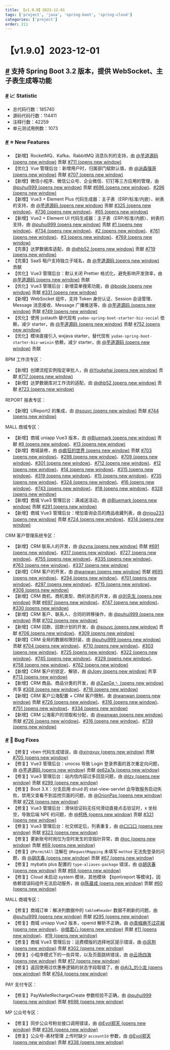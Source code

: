 ```yaml
---
title: 【v1.9.0】2023-12-01
tags: ['project', 'java', 'spring-boot', 'spring-cloud']
categories: ['project']
order: 211
---
```

# 【v1.9.0】2023-12-01

## [#](#支持-spring-boot-3-2-版本-提供-websocket、主子表生成等功能) 支持 Spring Boot 3.2 版本，提供 WebSocket、主子表生成等功能

 ### [#](#📈-statistic) 📈 Statistic

 * 总代码行数：185740
* 源码代码行数：114411
* 注释行数：42259
* 单元测试用例数：1073

 ### [#](#⭐-new-features) ⭐ New Features

 * 【新增】RocketMQ、Kafka、RabbitMQ 消息队列的支持，由 [@芋道源码  (opens new window)](https://gitee.com/zhijiantianya) 贡献 [#711  (opens new window)](https://gitee.com/zhijiantianya/ruoyi-vue-pro/pulls/711)
* 【优化】Vue 管理后台：新增用户时，归属部门赋默认值，由 [@派森强哥  (opens new window)](https://gitee.com/xclever_wgs7909) 贡献 [#707  (opens new window)](https://gitee.com/zhijiantianya/ruoyi-vue-pro/pulls/707/)
* 【新增】微信小程序、微信公众号、企业微信、钉钉等三方应用的管理，由 [@puhui999  (opens new window)](https://gitee.com/puhui999) 贡献 [#696  (opens new window)](https://gitee.com/zhijiantianya/ruoyi-vue-pro/pulls/696/)、[#296  (opens new window)](https://gitee.com/yudaocode/yudao-ui-admin-vue3/pulls/296)
* 【新增】Vue3 + Element Plus 代码生成器：主子表（ERP/标准/内嵌）、树表的支持，由 [@芋道源码  (opens new window)](https://gitee.com/zhijiantianya) 贡献 [#325  (opens new window)](https://gitee.com/yudaocode/yudao-ui-admin-vue3/pulls/325)、[#736  (opens new window)](https://gitee.com/zhijiantianya/ruoyi-vue-pro/pulls/736)、[#65  (opens new window)](https://gitee.com/zhijiantianya/yudao-cloud/pulls/65/)
* 【新增】Vue2 + Element UI 代码生成器：主子表（ERP/标准/内嵌）、树表的支持，由 [@puhui999  (opens new window)](https://gitee.com/puhui999) 贡献 [#1  (opens new window)](https://gitee.com/yudaocode/yudao-ui-admin-vue2/pulls/1)、[#734  (opens new window)](https://gitee.com/zhijiantianya/ruoyi-vue-pro/pulls/734)、[#2  (opens new window)](https://gitee.com/yudaocode/yudao-ui-admin-vue2/pulls/2/)、[#761  (opens new window)](https://gitee.com/zhijiantianya/ruoyi-vue-pro/pulls/761/)、[#3  (opens new window)](https://gitee.com/yudaocode/yudao-ui-admin-vue2/pulls/3/)、[#769  (opens new window)](https://gitee.com/zhijiantianya/ruoyi-vue-pro/pulls/769)
* 【完善】达梦数据库适配，由 [@dhb52  (opens new window)](https://gitee.com/dhb52) 贡献 [#719  (opens new window)](https://gitee.com/zhijiantianya/ruoyi-vue-pro/pulls/719)
* 【完善】SaaS 租户支持独立子域名，由 [@芋道源码  (opens new window)](https://gitee.com/zhijiantianya) 贡献
* 【优化】Vue3 管理后台：默认关闭 Prettier 格式化，避免影响开发效率，由 [@芋道源码  (opens new window)](https://gitee.com/zhijiantianya) 贡献
* 【优化】Vue3 管理后台：新增菜单搜索功能，由 [@boide  (opens new window)](https://gitee.com/boide) 贡献 [#331  (opens new window)](https://gitee.com/yudaocode/yudao-ui-admin-vue3/pulls/331)
* 【新增】WebSocket 组件，支持 Token 身份认证、Session 会话管理、Message 消息接收、Message 广播推送等，由 [@芋道源码  (opens new window)](https://gitee.com/zhijiantianya) 贡献 [#749  (opens new window)](https://gitee.com/zhijiantianya/ruoyi-vue-pro/pulls/749)
* 【优化】使用 justauth 替代现有 `yudao-spring-boot-starter-biz-social` 依赖，减少 starter，由 [@芋道源码  (opens new window)](https://gitee.com/zhijiantianya) 贡献 [#752  (opens new window)](https://gitee.com/zhijiantianya/ruoyi-vue-pro/pulls/752)
* 【优化】模块直接引入 wxjava starter，替代现有 `yudao-spring-boot-starter-biz-weixin` 依赖，减少 starter，由 [@芋道源码  (opens new window)](https://gitee.com/zhijiantianya) 贡献

 BPM 工作流专区：

 * 【新增】创建流程实例指定审批人，由 [@Youkehai  (opens new window)](https://gitee.com/ykhcool) 贡献 [#717  (opens new window)](https://gitee.com/zhijiantianya/ruoyi-vue-pro/pulls/717/)
* 【新增】达梦数据库对工作流的适配，由 [@dhb52  (opens new window)](https://gitee.com/dhb52) 贡献 [#723  (opens new window)](https://gitee.com/zhijiantianya/ruoyi-vue-pro/pulls/723)

 REPORT 报表专区：

 * 【新增】UReport2 的集成，由 [@souvc  (opens new window)](https://gitee.com/souvc) 贡献 [#744  (opens new window)](https://gitee.com/zhijiantianya/ruoyi-vue-pro/pulls/744)

 MALL 商城专区：

 * 【新增】商城 uniapp Vue3 版本，由 [@Bluemark  (opens new window)](https://gitee.com/bluemark) 贡献 [#9  (opens new window)](https://gitee.com/yudaocode/yudao-mall-uniapp/pulls/9/)、[#13  (opens new window)](https://gitee.com/yudaocode/yudao-mall-uniapp/pulls/13)
* 【新增】商城装修，由 [@疯狂的世界  (opens new window)](https://gitee.com/CrazyWorld) 贡献 [#703  (opens new window)](https://gitee.com/zhijiantianya/ruoyi-vue-pro/pulls/703/)、[#298  (opens new window)](https://gitee.com/yudaocode/yudao-ui-admin-vue3/pulls/298/)、[#709  (opens new window)](https://gitee.com/zhijiantianya/ruoyi-vue-pro/pulls/709/)、[#301  (opens new window)](https://gitee.com/yudaocode/yudao-ui-admin-vue3/pulls/301/)、[#712  (opens new window)](https://gitee.com/zhijiantianya/ruoyi-vue-pro/pulls/712)、[#12  (opens new window)](https://gitee.com/yudaocode/yudao-mall-uniapp/pulls/12)、[#14  (opens new window)](https://gitee.com/yudaocode/yudao-mall-uniapp/pulls/14)、[#315  (opens new window)](https://gitee.com/yudaocode/yudao-ui-admin-vue3/pulls/315)、[#319  (opens new window)](https://gitee.com/yudaocode/yudao-ui-admin-vue3/pulls/319)、[#15  (opens new window)](https://gitee.com/yudaocode/yudao-mall-uniapp/pulls/15/)、[#735  (opens new window)](https://gitee.com/zhijiantianya/ruoyi-vue-pro/pulls/735/)、[#324  (opens new window)](https://gitee.com/yudaocode/yudao-ui-admin-vue3/pulls/324)、[#16  (opens new window)](https://gitee.com/yudaocode/yudao-mall-uniapp/pulls/16)、[#743  (opens new window)](https://gitee.com/zhijiantianya/ruoyi-vue-pro/pulls/743/)、[#18  (opens new window)](https://gitee.com/yudaocode/yudao-mall-uniapp/pulls/18)、[#328  (opens new window)](https://gitee.com/yudaocode/yudao-ui-admin-vue3/pulls/328)
* 【新增】商城 Vue3 管理后台：满减送活动，由 [@Bluemark  (opens new window)](https://gitee.com/bluemark) 贡献 [#291  (opens new window)](https://gitee.com/yudaocode/yudao-ui-admin-vue3/pulls/291)
* 【新增】商城 Vue3 管理后台：增加查询会员的商品收藏列表，由 [@niou233  (opens new window)](https://gitee.com/niou233) 贡献 [#724  (opens new window)](https://gitee.com/zhijiantianya/ruoyi-vue-pro/pulls/724/)、[#314  (opens new window)](https://gitee.com/yudaocode/yudao-ui-admin-vue3/pulls/314)

 CRM 客户管理系统专区：

 * 【新增】CRM 联系人的开发，由 [@zyna  (opens new window)](https://gitee.com/zyna) 贡献 [#691  (opens new window)](https://gitee.com/zhijiantianya/ruoyi-vue-pro/pulls/691/)、[#317  (opens new window)](https://gitee.com/yudaocode/yudao-ui-admin-vue3/pulls/317/)、[#727  (opens new window)](https://gitee.com/zhijiantianya/ruoyi-vue-pro/pulls/727)、[#755  (opens new window)](https://gitee.com/zhijiantianya/ruoyi-vue-pro/pulls/755/)、[#335  (opens new window)](https://gitee.com/yudaocode/yudao-ui-admin-vue3/pulls/335)、[#763  (opens new window)](https://gitee.com/zhijiantianya/ruoyi-vue-pro/pulls/763)、[#337  (opens new window)](https://gitee.com/yudaocode/yudao-ui-admin-vue3/pulls/337)
* 【新增】CRM 客户的开发，由 [@wanwan  (opens new window)](https://gitee.com/jiangwanwan) 贡献 [#695  (opens new window)](https://gitee.com/zhijiantianya/ruoyi-vue-pro/pulls/695)、[#294  (opens new window)](https://gitee.com/yudaocode/yudao-ui-admin-vue3/pulls/294/)、[#701  (opens new window)](https://gitee.com/zhijiantianya/ruoyi-vue-pro/pulls/701/)、[#297  (opens new window)](https://gitee.com/yudaocode/yudao-ui-admin-vue3/pulls/297)、[#715  (opens new window)](https://gitee.com/zhijiantianya/ruoyi-vue-pro/pulls/715)、[#306  (opens new window)](https://gitee.com/yudaocode/yudao-ui-admin-vue3/pulls/306/)
* 【新增】CRM 商机、商机类型、商机状态的开发，由 [@刘先生  (opens new window)](https://gitee.com/ljlleo) 贡献 [#697  (opens new window)](https://gitee.com/zhijiantianya/ruoyi-vue-pro/pulls/697/)、[#747  (opens new window)](https://gitee.com/zhijiantianya/ruoyi-vue-pro/pulls/747)、[#330  (opens new window)](https://gitee.com/yudaocode/yudao-ui-admin-vue3/pulls/330)
* 【新增】CRM 客户、联系人、合同的转移操作，由 [@puhui999  (opens new window)](https://gitee.com/puhui999) 贡献 [#702  (opens new window)](https://gitee.com/zhijiantianya/ruoyi-vue-pro/pulls/702/)
* 【新增】CRM 回款、回款计划的开发，由 [@souvc  (opens new window)](https://gitee.com/souvc) 贡献 [#706  (opens new window)](https://gitee.com/zhijiantianya/ruoyi-vue-pro/pulls/706/)、[#309  (opens new window)](https://gitee.com/yudaocode/yudao-ui-admin-vue3/pulls/309)
* 【新增】CRM 全局的数据权限封装，由 [@puhui999  (opens new window)](https://gitee.com/puhui999) 贡献 [#704  (opens new window)](https://gitee.com/zhijiantianya/ruoyi-vue-pro/pulls/704/)、[#710  (opens new window)](https://gitee.com/zhijiantianya/ruoyi-vue-pro/pulls/710)、[#303  (opens new window)](https://gitee.com/yudaocode/yudao-ui-admin-vue3/pulls/303)、[#725  (opens new window)](https://gitee.com/zhijiantianya/ruoyi-vue-pro/pulls/725)、[#322  (opens new window)](https://gitee.com/yudaocode/yudao-ui-admin-vue3/pulls/322)、[#745  (opens new window)](https://gitee.com/zhijiantianya/ruoyi-vue-pro/pulls/745/)、[#329  (opens new window)](https://gitee.com/yudaocode/yudao-ui-admin-vue3/pulls/329)、[#758  (opens new window)](https://gitee.com/zhijiantianya/ruoyi-vue-pro/pulls/758/)、[#762  (opens new window)](https://gitee.com/zhijiantianya/ruoyi-vue-pro/pulls/762/)
* 【新增】CRM 客户的锁定、解锁，由 [@Joey  (opens new window)](https://gitee.com/zh8790) 共享 [#713  (opens new window)](https://gitee.com/zhijiantianya/ruoyi-vue-pro/pulls/713)
* 【新增】CRM 商品、商品分类的开发，由 [@ZanGe丶  (opens new window)](https://gitee.com/zan_ge) 共享 [#308  (opens new window)](https://gitee.com/yudaocode/yudao-ui-admin-vue3/pulls/308)、[#716  (opens new window)](https://gitee.com/zhijiantianya/ruoyi-vue-pro/pulls/716/)
* 【新增】CRM 客户公海配置 + CRM 客户限制，由 [@wanwan  (opens new window)](https://gitee.com/jiangwanwan) 贡献 [#726  (opens new window)](https://gitee.com/zhijiantianya/ruoyi-vue-pro/pulls/726)、[#316  (opens new window)](https://gitee.com/yudaocode/yudao-ui-admin-vue3/pulls/316)、[#751  (opens new window)](https://gitee.com/zhijiantianya/ruoyi-vue-pro/pulls/751/)、[#334  (opens new window)](https://gitee.com/yudaocode/yudao-ui-admin-vue3/pulls/334)
* 【新增】CRM 公海客户的领取和分配，由 [@wanwan  (opens new window)](https://gitee.com/jiangwanwan) 贡献 [#726  (opens new window)](https://gitee.com/zhijiantianya/ruoyi-vue-pro/pulls/726)、[#316  (opens new window)](https://gitee.com/yudaocode/yudao-ui-admin-vue3/pulls/316)、[#739  (opens new window)](https://gitee.com/zhijiantianya/ruoyi-vue-pro/pulls/739/)

 ### [#](#🐞-bug-fixes) 🐞 Bug Fixes

 * 【修复】vben 代码生成错误，由 [@xingyuv  (opens new window)](https://gitee.com/xingyuv) 贡献 [#705  (opens new window)](https://gitee.com/zhijiantianya/ruoyi-vue-pro/pulls/705/)
* 【修复】Vue3 管理后台：unocss 导致 Login 登录界面的首次重定向问题，由 [@芋道源码  (opens new window)](https://gitee.com/zhijiantianya) 贡献 [de62a7a  (opens new window)](https://gitee.com/yudaocode/yudao-ui-admin-vue3/commit/de62a7a5b7d4a2fecb36c992ffd107023e4d489a)
* 【修复】Vue3 管理后台：站内信内容过多回显问题，由 [@lzy  (opens new window)](https://gitee.com/lzyyd) 贡献 [#299  (opens new window)](https://gitee.com/yudaocode/yudao-ui-admin-vue3/pulls/299)
* 【修复】Boot 3.X：分支启用 druid 的 stat-view-servlet 会导致服务启动失败，禁用又查看不到监控页面的问题，由 [@OrionPax  (opens new window)](https://gitee.com/orionpaxtop) 贡献 [#728  (opens new window)](https://gitee.com/zhijiantianya/ruoyi-vue-pro/pulls/728/)
* 【修复】Vue3 管理后台：滑块验证码无任何滑动直接点击验证时，x 坐标空，导致后端 NPE 的问题，由 [@柯杨  (opens new window)](https://gitee.com/neo-shirley) 贡献 [#321  (opens new window)](https://gitee.com/yudaocode/yudao-ui-admin-vue3/pulls/321/)
* 【修复】Vue3 管理后台：社交绑定后，列表重复，由 [@口口口  (opens new window)](https://gitee.com/lxp17975121) 贡献 [#323  (opens new window)](https://gitee.com/yudaocode/yudao-ui-admin-vue3/pulls/323/)
* 【修复】更新账号时岗位为空时发生的空指针异常，由 [@oc  (opens new window)](https://gitee.com/ocoooo) 贡献 [#69  (opens new window)](https://gitee.com/zhijiantianya/yudao-cloud/pulls/69)
* 【修复】`@PermitAll` 注解在 `@RequestMapping` 未填写 `method` 无法免登录的问题，由 [@胡庆春  (opens new window)](https://gitee.com/huchunchun) 贡献 [#67  (opens new window)](https://gitee.com/zhijiantianya/yudao-cloud/pulls/67/)
* 【修复】mybatis plus 配置的 `type-aliases-package` 错误，由 [@胡庆春  (opens new window)](https://gitee.com/huchunchun) 贡献 [#68  (opens new window)](https://gitee.com/zhijiantianya/yudao-cloud/pulls/68)
* 【修复】Cloud 未启动 system 模块，其他模块 【bpm\report 等模块】，因依赖错误码组件无法启动服务，由 [@陈晨成  (opens new window)](https://gitee.com/chenchenche) 贡献 [#60  (opens new window)](https://gitee.com/zhijiantianya/yudao-cloud/pulls/60/)

 MALL 商城专区：

 * 【修复】商城订单：解决列数据中的 `table#header` 数据不刷新的问题，由 [@puhui999  (opens new window)](https://gitee.com/puhui999) 贡献 [#295  (opens new window)](https://gitee.com/yudaocode/yudao-ui-admin-vue3/pulls/295/)
* 【修复】商城 uniapp Vue2 版本，openid 解析不正确，由 [@青椒麻不过花椒  (opens new window)](https://gitee.com/qingjiao123)、[@绾君心  (opens new window)](https://gitee.com/changfawanjun) 贡献 [#11  (opens new window)](https://gitee.com/yudaocode/yudao-mall-uniapp/pulls/11/)、[#19  (opens new window)](https://gitee.com/yudaocode/yudao-mall-uniapp/pulls/19)
* 【修复】商城 Vue3 管理后台：运费模版的选择地区提示错误，由 [@风狗  (opens new window)](https://gitee.com/ls0) 贡献 [#302  (opens new window)](https://gitee.com/yudaocode/yudao-ui-admin-vue3/pulls/302/)
* 【修复】小程序模式下的一些异常，以及页面跳转错误，由 [@云扬四海  (opens new window)](https://gitee.com/yunlongn) 贡献 [#17  (opens new window)](https://gitee.com/yudaocode/yudao-mall-uniapp/pulls/17/files)
* 【修复】返回使用过优惠券逻辑的状态字段取错了，由 [@Ai3\_刘小龙  (opens new window)](https://gitee.com/Wisty317) 贡献 [#764  (opens new window)](https://gitee.com/zhijiantianya/ruoyi-vue-pro/pulls/764)

 PAY 支付专区：

 * 【修复】PayWalletRechargeCreate 参数校验不正确，由 [@puhui999  (opens new window)](https://gitee.com/puhui999) 贡献 [#698  (opens new window)](https://gitee.com/zhijiantianya/ruoyi-vue-pro/pulls/698/)

 MP 公众号专区：

 * 【修复】同步公众号粉丝接口调用错误，由 [@Evol郑天  (opens new window)](https://gitee.com/jpevol) 贡献 [#336  (opens new window)](https://gitee.com/yudaocode/yudao-ui-admin-vue3/pulls/336)
* 【修复】公众号-素材管理 上传时缺少 `accountId` 参数，由 [@Evol郑天  (opens new window)](https://gitee.com/jpevol) 贡献 [#338  (opens new window)](https://gitee.com/yudaocode/yudao-ui-admin-vue3/pulls/338)

